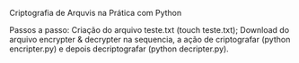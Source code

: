 Criptografia de Arquvis na Prática com Python

Passos a passo:
Criação do arquivo teste.txt (touch teste.txt);
Download do arquivo encrypter & decrypter 
na sequencia, a ação de criptografar (python encripter.py) e depois decriptografar (python decripter.py).
